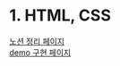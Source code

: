 # 1. HTML, CSS
[노션 정리 페이지](https://www.notion.so/skkuding/1baef9cff545808da2f4e98b025d01b3?pvs=4)<br>
[demo 구현 페이지](https://song20now.github.io/SKKUDING_STUDY_1/)<br>
